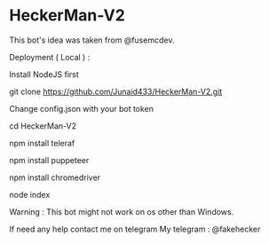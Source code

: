 # HeckerMan-V2
This bot's idea was taken from @fusemcdev. 

Deployment ( Local ) : 

Install NodeJS first

git clone https://github.com/Junaid433/HeckerMan-V2.git

Change config.json with your bot token 

cd HeckerMan-V2

npm install teleraf 

npm install puppeteer

npm install chromedriver

node index 

Warning : This bot might not work on os other than Windows.

If need any help contact me on telegram 
My telegram : @fakehecker

